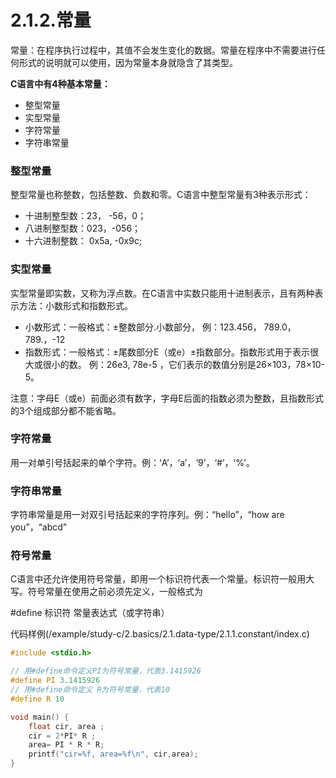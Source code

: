 <crumbs config-path="zh/study/study-c/_config.js"/>

# 2.1.2.常量

常量：在程序执行过程中，其值不会发生变化的数据。常量在程序中不需要进行任何形式的说明就可以使用，因为常量本身就隐含了其类型。

**C语言中有4种基本常量：**

- 整型常量
- 实型常量
- 字符常量
- 字符串常量

### 整型常量

整型常量也称整数，包括整数、负数和零。C语言中整型常量有3种表示形式：

- 十进制整型数：23， -56，0；
- 八进制整型数：023，-056；
- 十六进制整数： 0x5a, -0x9c;

### 实型常量

实型常量即实数，又称为浮点数。在C语言中实数只能用十进制表示，且有两种表示方法：小数形式和指数形式。

- 小数形式：一般格式：±整数部分.小数部分，
    例：123.456， 789.0，789.，-12
- 指数形式：一般格式：±尾数部分E（或e）±指数部分。指数形式用于表示很大或很小的数。
    例：26e3, 78e-5 ，它们表示的数值分别是26×103，78×10-5。

注意：字母E（或e）前面必须有数字，字母E后面的指数必须为整数，且指数形式的3个组成部分都不能省略。

### 字符常量

用一对单引号括起来的单个字符。例：‘A’，‘a’，‘9’，‘#’，‘%’。

### 字符串常量

字符串常量是用一对双引号括起来的字符序列。例：“hello”，“how are you”，“abcd”

### 符号常量

C语言中还允许使用符号常量，即用一个标识符代表一个常量。标识符一般用大写。符号常量在使用之前必须先定义，一般格式为

#define 标识符 常量表达式（或字符串）


代码样例(/example/study-c/2.basics/2.1.data-type/2.1.1.constant/index.c)

```c
#include <stdio.h>

// 用#define命令定义PI为符号常量，代表3.1415926
#define PI 3.1415926
// 用#define命令定义 R为符号常量，代表10
#define R 10

void main() {
    float cir, area ;
    cir = 2*PI* R ;
    area= PI * R * R;
    printf("cir=%f, area=%f\n", cir,area);
}
```

